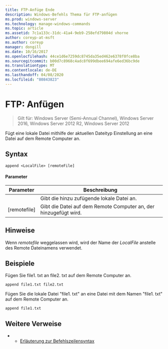 ```yaml
---
title: FTP-Anfüge Ende
description: Windows-Befehls Thema für FTP-anfügen
ms.prod: windows-server
ms.technology: manage-windows-commands
ms.topic: article
ms.assetid: 7c1a133c-31dc-41a4-9eb9-258efd79804d vhorne
author: coreyp-at-msft
ms.author: coreyp
manager: dongill
ms.date: 10/16/2017
ms.openlocfilehash: 44ce1d6e7259dc8745da35ed462e6378f0fce8ba
ms.sourcegitcommit: b00d7c8968c4adc8f699dbee694afe6ed36bc9de
ms.translationtype: MT
ms.contentlocale: de-DE
ms.lasthandoff: 04/08/2020
ms.locfileid: "80843823"
---
```

# <a name="ftp-append"></a>FTP: Anfügen

>Gilt für: Windows Server (Semi-Annual Channel), Windows Server 2016, Windows Server 2012 R2, Windows Server 2012

Fügt eine lokale Datei mithilfe der aktuellen Dateityp Einstellung an eine Datei auf dem Remote Computer an.   
## <a name="syntax"></a>Syntax  
```  
append <LocalFile> [remoteFile]  
```  
#### <a name="parameters"></a>Parameter  

|  Parameter   |                               Beschreibung                                |
|--------------|--------------------------------------------------------------------------|
| <LocalFile>  |                     Gibt die hinzu zufügende lokale Datei an.                     |
| [remotefile] | Gibt die Datei auf dem Remote Computer an, der <LocalFile> hinzugefügt wird. |

## <a name="remarks"></a>Hinweise  
Wenn *remotefile* weggelassen wird, wird der Name der *LocalFile* anstelle des Remote Dateinamens verwendet.  
## <a name="examples"></a><a name=BKMK_Examples></a>Beispiele  
Fügen Sie file1. txt an file2. txt auf dem Remote Computer an.  
```  
append file1.txt file2.txt  
```  
Fügen Sie die lokale Datei "file1. txt" an eine Datei mit dem Namen "file1. txt" auf dem Remote Computer an.  
```  
append file1.txt  
```  
## <a name="additional-references"></a>Weitere Verweise  
-   - [Erläuterung zur Befehlszeilensyntax](command-line-syntax-key.md)  
